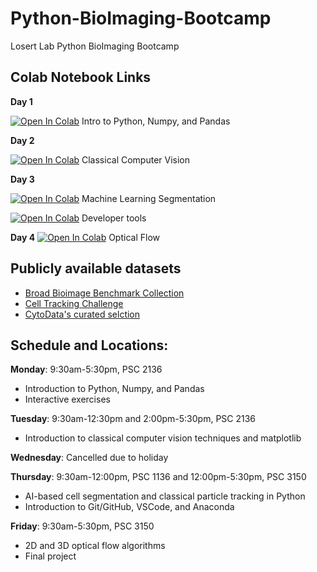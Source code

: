 # Python-BioImaging-Bootcamp
Losert Lab Python BioImaging Bootcamp

## Colab Notebook Links
**Day 1** 

[![Open In Colab](https://colab.research.google.com/assets/colab-badge.svg)](https://colab.research.google.com/drive/1KnOCil9uHsmN0S6ubkyp_ubCHLi3WDv7?usp=sharing)
Intro to Python, Numpy, and Pandas 

**Day 2**

[![Open In Colab](https://colab.research.google.com/assets/colab-badge.svg)](https://colab.research.google.com/drive/1WreOYCftQzIDT_t93DSNiQUpeYHVP_f-?usp=sharing)
Classical Computer Vision

**Day 3**

[![Open In Colab](https://colab.research.google.com/assets/colab-badge.svg)](https://colab.research.google.com/drive/1OQj1n9dCgRN9LYia6h1qrMnY75liRtAx?usp=sharing)
Machine Learning Segmentation 

[![Open In Colab](https://colab.research.google.com/assets/colab-badge.svg)](https://colab.research.google.com/drive/10bfhnpE7_S_xBrwbAnkuwlv79YRpzwgp?usp=sharing)
Developer tools 

**Day 4**
[![Open In Colab](https://colab.research.google.com/assets/colab-badge.svg)](https://colab.research.google.com/drive/1ZCfWgmS2i-0yqwlTwXWYULX-yiwwvmck?usp=sharing)
Optical Flow

## Publicly available datasets
- [Broad Bioimage Benchmark Collection](https://bbbc.broadinstitute.org/)
- [Cell Tracking Challenge](https://celltrackingchallenge.net/2d-datasets/)
- [CytoData's curated selction](https://github.com/cytodata/awesome-cytodata) 

## Schedule and Locations:

**Monday**: 9:30am-5:30pm, PSC 2136

- Introduction to Python, Numpy, and Pandas
- Interactive exercises

**Tuesday**: 9:30am-12:30pm and 2:00pm-5:30pm, PSC 2136

- Introduction to classical computer vision techniques and matplotlib

**Wednesday**: Cancelled due to holiday

**Thursday**: 9:30am-12:00pm, PSC 1136 and 12:00pm-5:30pm, PSC 3150

- AI-based cell segmentation and classical particle tracking in Python
- Introduction to Git/GitHub, VSCode, and Anaconda

**Friday**: 9:30am-5:30pm, PSC 3150

- 2D and 3D optical flow algorithms
- Final project

